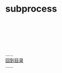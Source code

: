 # subprocess


<br />
<br />
<br />
<br />
<br />

......     
[回到目录](../contents_page.md)     
......
